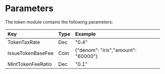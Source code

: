 <!--
order: 4
-->

# Parameters

The token module contains the following parameters:

| Key               | Type | Example                             |
| :---------------- | :--- | :---------------------------------- |
| TokenTaxRate      | Dec  | "0.4"                               |
| IssueTokenBaseFee | Coin | {"denom": "iris","amount": "60000"} |
| MintTokenFeeRatio | Dec  | "0.1"                               |

